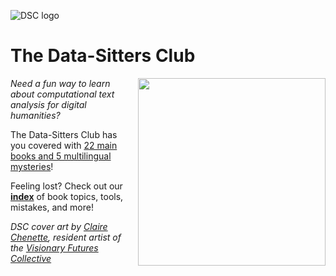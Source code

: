 ![DSC logo](https://datasittersclub.github.io/site/_static/DSClogo.png)

# The Data-Sitters Club

<div style="float:right; margin-left:10px;">
<img src="https://datasittersclub.github.io/site/_static/images/dsc_book_cover.jpg" width="300px" style="float:right;" />
</div>

_Need a fun way to learn about computational text analysis for digital humanities?_

The Data-Sitters Club has you covered with [22 main books and 5 multilingual mysteries](books)!

Feeling lost? Check out our **[index](genindex)** of book topics, tools, mistakes, and more!

<p><em>DSC cover art by <a href="https://clairechenette.weebly.com/">Claire Chenette</a>, resident artist of the <a href="https://visionary-futures-collective.github.io/">Visionary Futures Collective</a></em></p>
